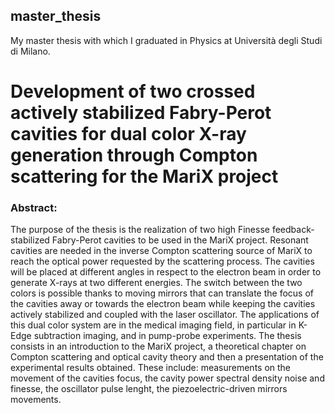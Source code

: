 ## master_thesis
My master thesis with which I graduated in Physics at Università degli Studi di Milano.

# Development of two crossed actively stabilized Fabry-Perot cavities for dual color X-ray generation through Compton scattering for the MariX project

### Abstract:

The purpose of the thesis is the realization of two high Finesse feedback-stabilized Fabry-Perot cavities to be used in the MariX project. Resonant cavities are needed in the inverse Compton scattering source of MariX to reach the optical power requested by the scattering process. The cavities will be placed at different angles in respect to the electron beam in order to generate X-rays at two different energies. The switch between the two colors is possible thanks to moving mirrors that can translate the focus of the cavities away or towards the electron beam while keeping the cavities actively stabilized and coupled with the laser oscillator. The applications of this dual color system are in the medical imaging field, in particular in K-Edge subtraction imaging, and in pump-probe experiments. The thesis consists in an introduction to the MariX project, a theoretical chapter on Compton scattering and optical cavity theory and then a presentation of the experimental results obtained. These include: measurements on the movement of the cavities focus, the cavity power spectral density noise and finesse, the oscillator pulse lenght, the piezoelectric-driven mirrors movements.

